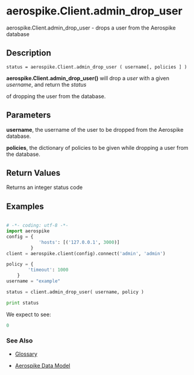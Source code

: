 
# aerospike.Client.admin_drop_user

aerospike.Client.admin_drop_user - drops a user from the Aerospike database

## Description

```
status = aerospike.Client.admin_drop_user ( username[, policies ] )

```

**aerospike.Client.admin_drop_user()** will drop a *user* with a given *username*, and return the *status*

of dropping the user from the database.   

## Parameters

**username**, the username of the user to be dropped from the Aerospike database.

**policies**, the dictionary of policies to be given while dropping a user from the database.   

## Return Values
Returns an integer status code


## Examples

```python

# -*- coding: utf-8 -*-
import aerospike
config = {
            'hosts': [('127.0.0.1', 3000)]
         }
client = aerospike.client(config).connect('admin', 'admin')

policy = {
	    'timeout': 1000
	}
username = "example"

status = client.admin_drop_user( username, policy )

print status

```

We expect to see:

```python
0
```



### See Also



- [Glossary](http://www.aerospike.com/docs/guide/glossary.html)

- [Aerospike Data Model](http://www.aerospike.com/docs/architecture/data-model.html)
